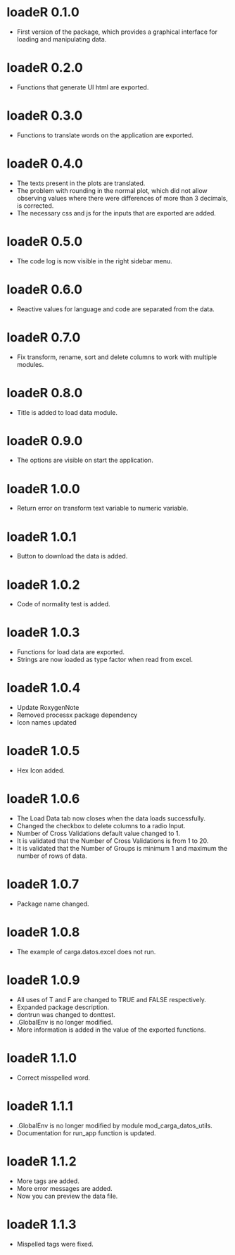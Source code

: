 # loadeR 0.1.0

* First version of the package, which provides a graphical interface for loading and manipulating data.

# loadeR 0.2.0

* Functions that generate UI html are exported.

# loadeR 0.3.0

* Functions to translate words on the application are exported.

# loadeR 0.4.0

* The texts present in the plots are translated.
* The problem with rounding in the normal plot, which did not allow observing values where there were differences of more than 3 decimals, is corrected.
* The necessary css and js for the inputs that are exported are added.

# loadeR 0.5.0

* The code log is now visible in the right sidebar menu.

# loadeR 0.6.0

* Reactive values for language and code are separated from the data.

# loadeR 0.7.0

* Fix transform, rename, sort and delete columns to work with multiple modules.

# loadeR 0.8.0

* Title is added to load data module.

# loadeR 0.9.0

* The options are visible on start the application.

# loadeR 1.0.0

* Return error on transform text variable to numeric variable.

# loadeR 1.0.1

* Button to download the data is added.

# loadeR 1.0.2

* Code of normality test is added.

# loadeR 1.0.3

* Functions for load data are exported.
* Strings are now loaded as type factor when read from excel.

# loadeR 1.0.4

* Update RoxygenNote
* Removed processx package dependency
* Icon names updated 

# loadeR 1.0.5

* Hex Icon added.

# loadeR 1.0.6

* The Load Data tab now closes when the data loads successfully.
* Changed the checkbox to delete columns to a radio Input.
* Number of Cross Validations default value changed to 1.
* It is validated that the Number of Cross Validations is from 1 to 20.
* It is validated that the Number of Groups is minimum 1 and maximum the number of rows of data.

# loadeR 1.0.7

* Package name changed.

# loadeR 1.0.8

* The example of carga.datos.excel does not run.

# loadeR 1.0.9

* All uses of T and F are changed to TRUE and FALSE respectively.
* Expanded package description.
* dontrun was changed to donttest.
* .GlobalEnv is no longer modified.
* More information is added in the value of the exported functions.

# loadeR 1.1.0

* Correct misspelled word.

# loadeR 1.1.1

* .GlobalEnv is no longer modified by module mod_carga_datos_utils.
* Documentation for run_app function is updated.

# loadeR 1.1.2

* More tags are added.
* More error messages are added.
* Now you can preview the data file.

# loadeR 1.1.3

* Mispelled tags were fixed.

